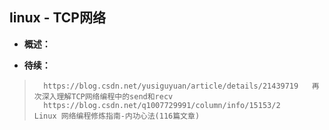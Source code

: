 ## linux - TCP网络
- **概述：**
>
>
>
>
>
>
>
>
>
>
>
>
>
>
>
>
>
>

- **待续：**
>       https://blog.csdn.net/yusiguyuan/article/details/21439719   再次深入理解TCP网络编程中的send和recv
>       https://blog.csdn.net/q1007729991/column/info/15153/2       Linux 网络编程修炼指南-内功心法(116篇文章)
>
>
>
>
>
>
>
>
>
>
